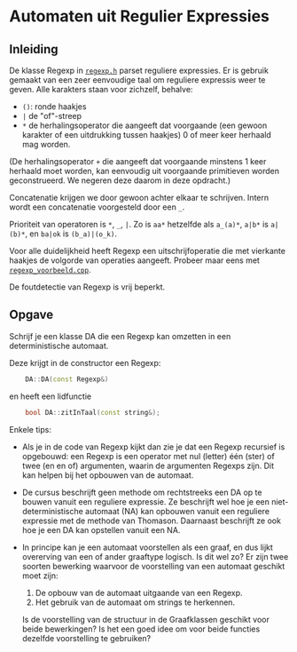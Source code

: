 # Automaten uit Regulier Expressies

## Inleiding

De klasse Regexp in [`regexp.h`](regexp.h) parset reguliere expressies. Er is gebruik gemaakt van een zeer eenvoudige taal om reguliere expressis weer te geven. Alle karakters staan voor zichzelf, behalve:
- `()`: ronde haakjes 
-  `|` de "of"-streep
-  `*` de herhalingsoperator die aangeeft dat voorgaande (een gewoon karakter of een uitdrukking tussen haakjes) 0 of meer keer herhaald mag worden.

(De herhalingsoperator `+`  die aangeeft dat voorgaande minstens 1 keer herhaald moet worden, kan eenvoudig uit voorgaande primitieven worden geconstrueerd. We negeren deze daarom in deze opdracht.) 
  
Concatenatie krijgen we door gewoon achter elkaar te schrijven. Intern wordt een concatenatie voorgesteld door een `_`.

Prioriteit van operatoren is `*`, `_`, `|`. Zo is `aa*` hetzelfde als `a_(a)*`, `a|b*` is `a|(b)*`, en `ba|ok` is `(b_a)|(o_k)`.

Voor alle duidelijkheid heeft Regexp een uitschrijfoperatie die met vierkante haakjes de volgorde van operaties aangeeft. Probeer maar eens met [`regexp_voorbeeld.cpp`](src/regexp_voorbeeld.scp). 

De foutdetectie van Regexp is vrij beperkt.

## Opgave

Schrijf je een klasse DA die een Regexp kan omzetten in een deterministische automaat. 

Deze krijgt in de constructor een Regexp:

```cpp
    DA::DA(const Regexp&)
```

en heeft een lidfunctie

```cpp
    bool DA::zitInTaal(const string&);
```

Enkele tips:

* Als je in de code van Regexp kijkt dan zie je dat een Regexp recursief is opgebouwd: 
  een Regexp is een operator met nul (letter) één (ster) of twee (en en of) argumenten, waarin de argumenten Regexps zijn. 
  Dit kan helpen bij het opbouwen van de automaat.

* De cursus beschrijft geen methode om rechtstreeks een DA op te bouwen vanuit een reguliere expressie. Ze beschrijft wel
  hoe je een niet-deterministische automaat (NA) kan opbouwen vanuit een reguliere expressie met de methode van Thomason.
  Daarnaast beschrijft ze ook hoe je een DA kan opstellen vanuit een NA.

* In principe kan je een automaat voorstellen als een graaf, en dus lijkt overerving van een of ander graaftype logisch. 
  Is dit wel zo? Er zijn twee soorten bewerking waarvoor de voorstelling van een automaat geschikt moet zijn:
  
  1. De opbouw van de automaat uitgaande van een Regexp.
  2. Het gebruik van de automaat om strings te herkennen.

  Is de voorstelling van de structuur in de Graafklassen geschikt voor beide bewerkingen? 
  Is het een goed idee om voor beide functies dezelfde voorstelling te gebruiken?